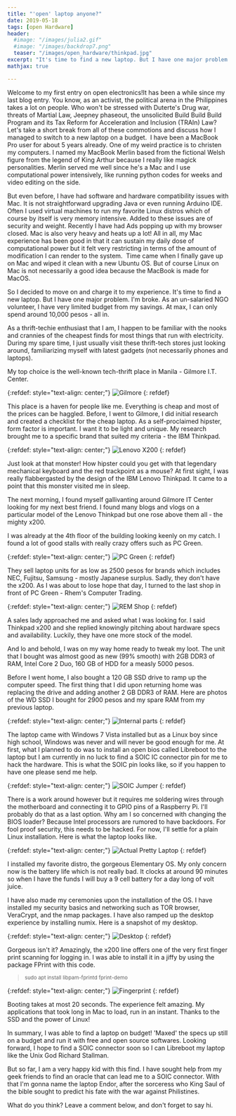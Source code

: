 ```yaml
---
title: "'open' laptop anyone?"
date: 2019-05-18
tags: [open Hardware]
header:
  #image: "/images/julia2.gif"
  #image: "/images/backdrop7.png"
  teaser: "/images/open_hardware/thinkpad.jpg"
excerpt: "It's time to find a new laptop. But I have one major problem. I'm broke. As an un-salaried NGO volunteer, I have very limited budget from my savings. At max, I can only spend around 10,000 pesos - all in. As a thrift-techie enthusiast that I am, I happen to be familiar with the nooks and crannies of the cheapest finds for most things that run with electricity. During my spare time, I just usually visit these thrift-tech stores just looking around, familiarizing myself with latest gadgets (not necessarily phones and laptops)."
mathjax: true

---
```

<div id="fb-root"></div>
<script async defer src="https://connect.facebook.net/en_US/sdk.js#xfbml=1&version=v3.2"></script>

Welcome to my first entry on open electronics!It has been a while since my last blog entry. You know, as an activist, the political arena in the Philippines takes a lot on people. Who won't be stressed with Duterte's
Drug war, threats of Martial Law, Jeepney phaseout, the unsolicited Build Build Build Program and its Tax Reform for Acceleration and Inclusion (TRAIn) Law? Let's take a short break from all of these commotions and discuss how I managed to switch to a new laptop on a budget.
​
I have been a MacBook Pro user for about 5 years already. One of my weird practice is to christen my computers. I named my MacBook Merlin based from the fictional Welsh figure from the legend of King Arthur because I really like magick personalities. Merlin served me well since he's a Mac and I use computational power intensively, like running python codes for weeks and video editing on the side.

But even before, I have had software and hardware compatibility issues with Mac. It is not straightforward upgrading Java or even running Arduino IDE. Often I used virtual machines to run my favorite Linux distros which of course by itself is very memory intensive. Added to these issues are of security and weight. Recently I have had Ads popping up with my browser closed. Mac is also very heavy and heats up a lot! All in all, my Mac experience has been good in that it can sustain my daily dose of computational power but it felt very restricting in terms of the amount of modification I can render to the system.
​
Time came when I finally gave up on Mac and wiped it clean with a new Ubuntu OS. But of course Linux on Mac is not necessarily a good idea because the MacBook is made for MacOS.

So I decided to move on and charge it to my experience. It's time to find a new laptop. But I have one major problem. I'm broke. As an un-salaried NGO volunteer, I have very limited budget from my savings. At max, I can only spend around 10,000 pesos - all in.

As a thrift-techie enthusiast that I am, I happen to be familiar with the nooks and crannies of the cheapest finds for most things that run with electricity. During my spare time, I just usually visit these thrift-tech stores just looking around, familiarizing myself with latest gadgets (not necessarily phones and laptops).

My top choice is the well-known tech-thrift place in Manila - Gilmore I.T. Center.

{:refdef: style="text-align: center;"}
<img src="{{ site.url }}{{ site.baseurl }}/images/open_hardware/gilmore.png" alt="Gilmore" class="center">
{: refdef}

This place is a haven for people like me. Everything is cheap and most of the prices can be haggled. Before, I went to Gilmore, I did initial research and created a checklist for the cheap laptop. As a self-proclaimed hipster, form factor is important. I want it to be light and unique. My research brought me to a specific brand that suited my criteria - the IBM Thinkpad.

{:refdef: style="text-align: center;"}
<img src="{{ site.url }}{{ site.baseurl }}/images/open_hardware/lenovo.png" alt="Lenovo X200" class="center">
{: refdef}

Just look at that monster! How hipster could you get with that legendary mechanical keyboard and the red trackpoint as a mouse? At first sight, I was really flabbergasted by the design of the IBM Lenovo Thinkpad. It came to a point that this monster visited me in sleep.​​

The next morning, I found myself gallivanting around Gilmore IT Center looking for my next best friend. I found many blogs and vlogs on a particular model of the Lenovo Thinkpad but one rose above them all - the mighty x200.

I was already at the 4th floor of the building looking keenly on my catch. I found a lot of good stalls with really crazy offers such as PC Green.

{:refdef: style="text-align: center;"}
<img src="{{ site.url }}{{ site.baseurl }}/images/open_hardware/pc_green.jpg" alt="PC Green" class="center">
{: refdef}

They sell laptop units for as low as 2500 pesos for brands which includes NEC, Fujitsu, Samsung - mostly Japanese surplus. Sadly, they don't have the x200. As I was about to lose hope that day, I turned to the last shop in front of PC Green -  Rhem's Computer Trading.

{:refdef: style="text-align: center;"}
<img src="{{ site.url }}{{ site.baseurl }}/images/open_hardware/rem.png" alt="REM Shop" class="center">
{: refdef}

A sales lady approached me and asked what I was looking for. I said Thinkpad x200 and she replied knowingly pitching about hardware specs and availability. Luckily, they have one more stock of the model.

And lo and behold, I was on my way home ready to tweak my loot. The unit that I bought was almost good as new (99% smooth) with 2GB DDR3 of RAM, Intel Core 2 Duo, 160 GB of HDD for a measly 5000 pesos.

Before I went home, I also bought a 120 GB SSD drive to ramp up the computer speed. The first thing that I did upon returning home was replacing the drive and adding another 2 GB DDR3 of RAM. Here are photos of the WD SSD I bought for 2900 pesos and my spare RAM from my previous laptop.

{:refdef: style="text-align: center;"}
<img src="{{ site.url }}{{ site.baseurl }}/images/open_hardware/internal.png" alt="Internal parts" class="center">
{: refdef}

The laptop came with Windows 7 Vista installed but as a Linux boy since high school, Windows was never and will never be good enough for me. At first, what I planned to do was to install an open bios called Libreboot to the laptop but I am currently in no luck to find a SOIC IC connector pin for me to hack the hardware. This is what the SOIC pin looks like, so if you happen to have one please send me help.

{:refdef: style="text-align: center;"}
<img src="{{ site.url }}{{ site.baseurl }}/images/open_hardware/soic.png" alt="SOIC Jumper" class="center">
{: refdef}

There is a work around however but it requires me soldering wires through the motherboard and connecting it to GPIO pins of a Raspberry Pi. I'll probably do that as a last option. Why am I so concerned with changing the BIOS loader? Because Intel processors are rumored to have backdoors. For fool proof security, this needs to be hacked. For now, I'll settle for a plain Linux installation. Here is what the laptop looks like.

{:refdef: style="text-align: center;"}
<img src="{{ site.url }}{{ site.baseurl }}/images/open_hardware/finished.png" alt="Actual Pretty Laptop" class="center">
{: refdef}

I installed my favorite distro, the gorgeous Elementary OS. My only concern now is the battery life which is not really bad. It clocks at around 90 minutes so when I have the funds I will buy a 9 cell battery for a day long of volt juice.

I have also made my ceremonies upon the installation of the OS. I have installed my security basics and networking such as TOR browser, VeraCrypt, and the nmap packages. I have also ramped up the desktop experience by installing numix. Here is a snapshot of my desktop.

{:refdef: style="text-align: center;"}
<img src="{{ site.url }}{{ site.baseurl }}/images/open_hardware/desktop.jpg" alt="Desktop" class="center">
{: refdef}

Gorgeous isn't it? Amazingly, the x200 line offers one of the very first finger print scanning for logging in. I was able to install it in a jiffy by using the package FPrint with this code.

<blockquote>
<small>sudo apt install libpam-fprintd fprint-demo</small>
</blockquote>

{:refdef: style="text-align: center;"}
<img src="{{ site.url }}{{ site.baseurl }}/images/open_hardware/fingerprint.jpg" alt="Fingerprint" class="center">
{: refdef}

Booting takes at most 20 seconds. The experience felt amazing. My applications that took long in Mac to load, run in an instant. Thanks to the SSD and the power of Linux!​​

In summary, I was able to find a laptop on budget! 'Maxed' the specs up still on a budget and run it with free and open source softwares. Looking forward, I hope to find a SOIC connector soon so I can Libreboot my laptop like the Unix God Richard Stallman.

But so far, I am a very happy kid with this find. I have sought help from my geek friends to find an oracle that can lead me to a SOIC connector. With that I'm gonna name the laptop Endor, after the sorceress who King Saul of the bible sought to predict his fate with the war against Philistines.

What do you think? Leave a comment below, and don't forget to say hi.

<script async src="//pagead2.googlesyndication.com/pagead/js/adsbygoogle.js"></script>
<script>
  (adsbygoogle = window.adsbygoogle || []).push({
    google_ad_client: "ca-pub-6410209740119334",
    enable_page_level_ads: true
  });
</script>

<div class="fb-comments" data-href="https://albertyumol.github.io/" data-numposts="5"></div>
